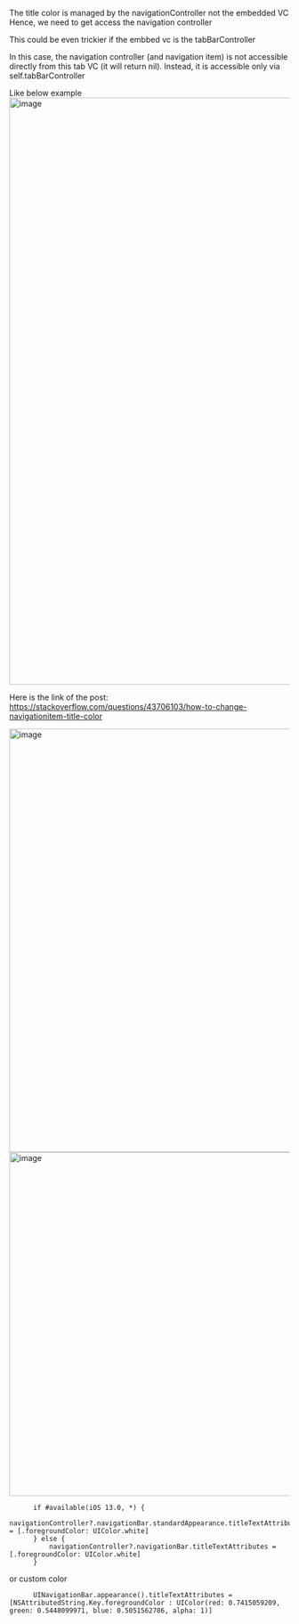 The title color is managed by the navigationController not the embedded VC
Hence, we need to get access the navigation controller

This could be even trickier if the embbed vc is the tabBarController

In this case, the navigation controller (and navigation item) is not accessible directly from this tab VC (it will return nil). Instead, it is accessible only via self.tabBarController

Like below example
<img width="1055" alt="image" src="https://user-images.githubusercontent.com/81428296/178330526-01797458-5f03-4cb3-899a-bd7cef09eb58.png">


Here is the link of the post:
https://stackoverflow.com/questions/43706103/how-to-change-navigationitem-title-color

<img width="761" alt="image" src="https://user-images.githubusercontent.com/81428296/178330603-9c2d6970-4075-4ee7-b877-a1f69db790ef.png">

<img width="618" alt="image" src="https://user-images.githubusercontent.com/81428296/178330727-cc15a92d-051d-4654-b189-28f3289a010b.png">

          if #available(iOS 13.0, *) {
              navigationController?.navigationBar.standardAppearance.titleTextAttributes = [.foregroundColor: UIColor.white]
          } else {
              navigationController?.navigationBar.titleTextAttributes = [.foregroundColor: UIColor.white]
          }
          
or custom color

          UINavigationBar.appearance().titleTextAttributes = [NSAttributedString.Key.foregroundColor : UIColor(red: 0.7415059209, green: 0.5448099971, blue: 0.5051562786, alpha: 1)]
